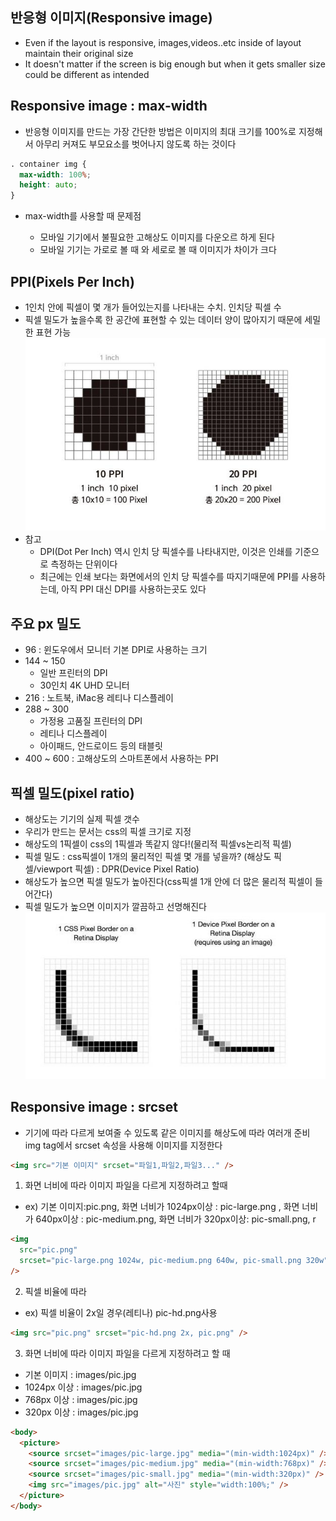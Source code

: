 ## 반응형 이미지(Responsive image)

- Even if the layout is responsive, images,videos..etc inside of layout maintain their original size
- It doesn't matter if the screen is big enough but when it gets smaller size could be different as intended

## Responsive image : max-width

- 반응형 이미지를 만드는 가장 간단한 방법은 이미지의 최대 크기를 100%로 지정해서 아무리 커져도 부모요소를 벗어나지 않도록 하는 것이다

```css
. container img {
  max-width: 100%;
  height: auto;
}
```

- max-width를 사용할 때 문제점

  - 모바일 기기에서 불필요한 고해상도 이미지를 다운오르 하게 된다
  - 모바일 기기는 가로로 볼 때 와 세로로 볼 때 이미지가 차이가 크다

## PPI(Pixels Per Inch)

- 1인치 안에 픽셀이 몇 개가 들어있는지를 나타내는 수치. 인치당 픽셀 수
- 픽셀 밀도가 높을수록 한 공간에 표현할 수 있는 데이터 양이 많아지기 때문에 세밀한 표현 가능  
  <img src="../image/ppi.png" alt="pixels per inch img">
- 참고
  - DPI(Dot Per Inch) 역시 인치 당 픽셀수를 나타내지만, 이것은 인쇄를 기준으로 측정하는 단위이다
  - 최근에는 인쇄 보다는 화면에서의 인치 당 픽셀수를 따지기때문에 PPI를 사용하는데, 아직 PPI 대신 DPI를 사용하는곳도 있다

## 주요 px 밀도

- 96 : 윈도우에서 모니터 기본 DPI로 사용하는 크기
- 144 ~ 150
  - 일반 프린터의 DPI
  - 30인치 4K UHD 모니터
- 216 : 노트북, iMac용 레티나 디스플레이
- 288 ~ 300
  - 가정용 고품질 프린터의 DPI
  - 레티나 디스플레이
  - 아이패드, 안드로이드 등의 태블릿
- 400 ~ 600 : 고해상도의 스마트폰에서 사용하는 PPI

## 픽셀 밀도(pixel ratio)

- 해상도는 기기의 실제 픽셀 갯수
- 우리가 만드는 문서는 css의 픽셀 크기로 지정
- 해상도의 1픽셀이 css의 1픽셀과 똑같지 않다!(물리적 픽셀vs논리적 픽셀)
- 픽셀 밀도 : css픽셀이 1개의 물리적인 픽셀 몇 개를 넣을까? (해상도 픽셀/viewport 픽셀) : DPR(Device Pixel Ratio)
- 해상도가 높으면 픽셀 밀도가 높아진다(css픽셀 1개 안에 더 많은 물리적 픽셀이 들어간다)
- 픽셀 밀도가 높으면 이미지가 깔끔하고 선명해진다  
  <img src="../image/pxratio.png" alt="pixel ratio img">

## Responsive image : srcset

- 기기에 따라 다르게 보여줄 수 있도록 같은 이미지를 해상도에 따라 여러개 준비 img tag에서 srcset 속성을 사용해 이미지를 지정한다

```html
<img src="기본 이미지" srcset="파일1,파일2,파일3..." />
```

1. 화면 너비에 따라 이미지 파일을 다르게 지정하려고 할때

- ex) 기본 이미지:pic.png, 화면 너비가 1024px이상 : pic-large.png , 화면 너비가 640px이상 : pic-medium.png, 화면 너비가 320px이상: pic-small.png, r

```html
<img
  src="pic.png"
  srcset="pic-large.png 1024w, pic-medium.png 640w, pic-small.png 320w"
/>
```

2. 픽셀 비율에 따라

- ex) 픽셀 비율이 2x일 경우(레티나) pic-hd.png사용

```html
<img src="pic.png" srcset="pic-hd.png 2x, pic.png" />
```

3. 화면 너비에 따라 이미지 파일을 다르게 지정하려고 할 때

- 기본 이미지 : images/pic.jpg
- 1024px 이상 : images/pic.jpg
- 768px 이상 : images/pic.jpg
- 320px 이상 : images/pic.jpg

```html
<body>
  <picture>
    <source srcset="images/pic-large.jpg" media="(min-width:1024px)" />
    <source srcset="images/pic-medium.jpg" media="(min-width:768px)" />
    <source srcset="images/pic-small.jpg" media="(min-width:320px)" />
    <img src="images/pic.jpg" alt="사진" style="width:100%;" />
  </picture>
</body>
```
